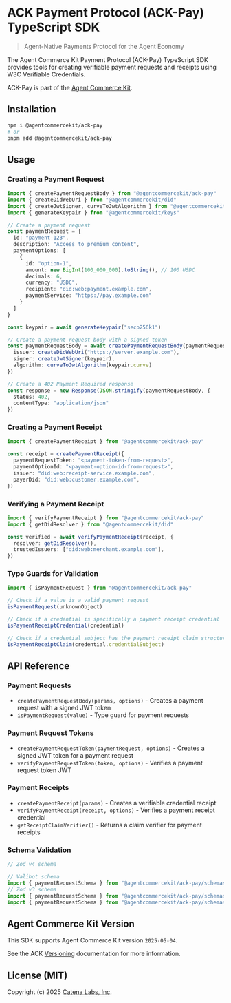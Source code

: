 # ACK Payment Protocol (ACK-Pay) TypeScript SDK

> Agent-Native Payments Protocol for the Agent Economy

The Agent Commerce Kit Payment Protocol (ACK-Pay) TypeScript SDK provides tools for creating verifiable payment requests and receipts using W3C Verifiable Credentials.

ACK-Pay is part of the [Agent Commerce Kit](https://www.agentcommercekit.com).

## Installation

```sh
npm i @agentcommercekit/ack-pay
# or
pnpm add @agentcommercekit/ack-pay
```

## Usage

### Creating a Payment Request

```ts
import { createPaymentRequestBody } from "@agentcommercekit/ack-pay"
import { createDidWebUri } from "@agentcommercekit/did"
import { createJwtSigner, curveToJwtAlgorithm } from "@agentcommercekit/jwt"
import { generateKeypair } from "@agentcommercekit/keys"

// Create a payment request
const paymentRequest = {
  id: "payment-123",
  description: "Access to premium content",
  paymentOptions: [
    {
      id: "option-1",
      amount: new BigInt(100_000_000).toString(), // 100 USDC
      decimals: 6,
      currency: "USDC",
      recipient: "did:web:payment.example.com",
      paymentService: "https://pay.example.com"
    }
  ]
}

const keypair = await generateKeypair("secp256k1")

// Create a payment request body with a signed token
const paymentRequestBody = await createPaymentRequestBody(paymentRequest, {
  issuer: createDidWebUri("https://server.example.com"),
  signer: createJwtSigner(keypair),
  algorithm: curveToJwtAlgorithm(keypair.curve)
})

// Create a 402 Payment Required response
const response = new Response(JSON.stringify(paymentRequestBody, {
  status: 402,
  contentType: "application/json"
})
```

### Creating a Payment Receipt

```ts
import { createPaymentReceipt } from "@agentcommercekit/ack-pay"

const receipt = createPaymentReceipt({
  paymentRequestToken: "<payment-token-from-request>",
  paymentOptionId: "<payment-option-id-from-request>",
  issuer: "did:web:receipt-service.example.com",
  payerDid: "did:web:customer.example.com",
})
```

### Verifying a Payment Receipt

```ts
import { verifyPaymentReceipt } from "@agentcommercekit/ack-pay"
import { getDidResolver } from "@agentcommercekit/did"

const verified = await verifyPaymentReceipt(receipt, {
  resolver: getDidResolver(),
  trustedIssuers: ["did:web:merchant.example.com"],
})
```

### Type Guards for Validation

```ts
import { isPaymentRequest } from "@agentcommercekit/ack-pay"

// Check if a value is a valid payment request
isPaymentRequest(unknownObject)

// Check if a credential is specifically a payment receipt credential
isPaymentReceiptCredential(credential)

// Check if a credential subject has the payment receipt claim structure
isPaymentReceiptClaim(credential.credentialSubject)
```

## API Reference

### Payment Requests

- `createPaymentRequestBody(params, options)` - Creates a payment request with a signed JWT token
- `isPaymentRequest(value)` - Type guard for payment requests

### Payment Request Tokens

- `createPaymentRequestToken(paymentRequest, options)` - Creates a signed JWT token for a payment request
- `verifyPaymentRequestToken(token, options)` - Verifies a payment request token JWT

### Payment Receipts

- `createPaymentReceipt(params)` - Creates a verifiable credential receipt
- `verifyPaymentReceipt(receipt, options)` - Verifies a payment receipt credential
- `getReceiptClaimVerifier()` - Returns a claim verifier for payment receipts

### Schema Validation

```ts
// Zod v4 schema

// Valibot schema
import { paymentRequestSchema } from "@agentcommercekit/ack-pay/schemas/valibot"
// Zod v3 schema
import { paymentRequestSchema } from "@agentcommercekit/ack-pay/schemas/zod/v3"
import { paymentRequestSchema } from "@agentcommercekit/ack-pay/schemas/zod/v4"
```

## Agent Commerce Kit Version

This SDK supports Agent Commerce Kit version `2025-05-04`.

See the ACK [Versioning](https://agentcommercekit.com/resources/versioning) documentation for more information.

## License (MIT)

Copyright (c) 2025 [Catena Labs, Inc](https://catenalabs.com).
